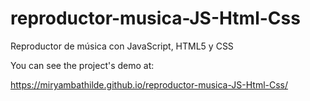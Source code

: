 # reproductor-musica-JS-Html-Css
Reproductor de música con JavaScript, HTML5 y CSS

You can see the project's demo at:

https://miryambathilde.github.io/reproductor-musica-JS-Html-Css/
